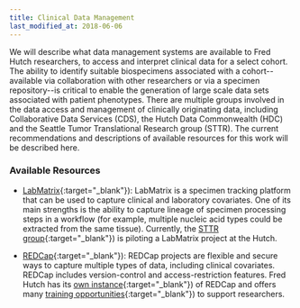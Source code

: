 ```yaml
---
title: Clinical Data Management
last_modified_at: 2018-06-06
---
```


We will describe what data management systems are available to Fred Hutch researchers, to access and interpret clinical data for a select cohort.  The ability to identify suitable biospecimens associated with a cohort--available via collaboration with other researchers or via a specimen repository--is critical to enable the generation of large scale data sets associated with patient phenotypes. There are multiple groups involved in the data access and management of clinically originating data, including Collaborative Data Services (CDS), the Hutch Data Commonwealth (HDC) and the Seattle Tumor Translational Research group (STTR).  The current recommendations and descriptions of available resources for this work will be described here.   

### Available Resources
- [LabMatrix](http://www.biofortis.com/labmatrix){:target="_blank"}<!--_-->): LabMatrix is a specimen tracking platform that can be used to capture clinical and laboratory covariates. One of its main strengths is the ability to capture lineage of specimen processing steps in a workflow (for example, multiple nucleic acid types could be extracted from the same tissue). Currently, the [STTR group](https://www.fredhutch.org/en/labs/seattle-translational-tumor-research.html){:target="_blank"}<!--_-->) is piloting a LabMatrix project at the Hutch.

- [REDCap](https://projectredcap.org){:target="_blank"}<!--_-->): REDCap projects are flexible and secure ways to capture multiple types of data, including clinical covariates. REDCap includes version-control and access-restriction features. Fred Hutch has its [own instance](http://research.fhcrc.org/cds/en/redcap.html){:target="_blank"}<!--_-->) of REDCap and offers many [training opportunities](http://research.fhcrc.org/cds/en/redcap-training.html){:target="_blank"}<!--_-->) to support researchers.
